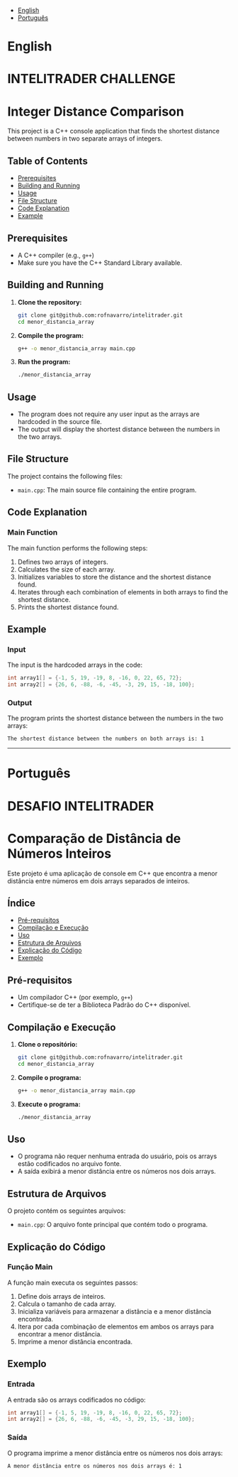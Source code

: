 - [English](#english)
- [Português](#português)

# English

# INTELITRADER CHALLENGE

# Integer Distance Comparison

This project is a C++ console application that finds the shortest distance between numbers in two separate arrays of integers.

## Table of Contents

- [Prerequisites](#prerequisites)
- [Building and Running](#building-and-running)
- [Usage](#usage)
- [File Structure](#file-structure)
- [Code Explanation](#code-explanation)
- [Example](#example)

## Prerequisites

- A C++ compiler (e.g., `g++`)
- Make sure you have the C++ Standard Library available.

## Building and Running

1. **Clone the repository:**
    ```sh
    git clone git@github.com:rofnavarro/intelitrader.git
    cd menor_distancia_array
    ```

2. **Compile the program:**
    ```sh
    g++ -o menor_distancia_array main.cpp
    ```

3. **Run the program:**
    ```sh
    ./menor_distancia_array
    ```

## Usage

- The program does not require any user input as the arrays are hardcoded in the source file.
- The output will display the shortest distance between the numbers in the two arrays.

## File Structure

The project contains the following files:

- `main.cpp`: The main source file containing the entire program.

## Code Explanation

### Main Function

The main function performs the following steps:

1. Defines two arrays of integers.
2. Calculates the size of each array.
3. Initializes variables to store the distance and the shortest distance found.
4. Iterates through each combination of elements in both arrays to find the shortest distance.
5. Prints the shortest distance found.

## Example

### Input

The input is the hardcoded arrays in the code:

```cpp
int array1[] = {-1, 5, 19, -19, 8, -16, 0, 22, 65, 72};
int array2[] = {26, 6, -88, -6, -45, -3, 29, 15, -18, 100};
```

### Output

The program prints the shortest distance between the numbers in the two arrays:

```
The shortest distance between the numbers on both arrays is: 1
```

***

# Português

# DESAFIO INTELITRADER

# Comparação de Distância de Números Inteiros

Este projeto é uma aplicação de console em C++ que encontra a menor distância entre números em dois arrays separados de inteiros.

## Índice

- [Pré-requisitos](#pré-requisitos)
- [Compilação e Execução](#compilação-e-execução)
- [Uso](#uso)
- [Estrutura de Arquivos](#estrutura-de-arquivos)
- [Explicação do Código](#explicação-do-código)
- [Exemplo](#exemplo)

## Pré-requisitos

- Um compilador C++ (por exemplo, `g++`)
- Certifique-se de ter a Biblioteca Padrão do C++ disponível.

## Compilação e Execução

1. **Clone o repositório:**
    ```sh
    git clone git@github.com:rofnavarro/intelitrader.git
    cd menor_distancia_array
    ```

2. **Compile o programa:**
    ```sh
    g++ -o menor_distancia_array main.cpp
    ```

3. **Execute o programa:**
    ```sh
    ./menor_distancia_array
    ```

## Uso

- O programa não requer nenhuma entrada do usuário, pois os arrays estão codificados no arquivo fonte.
- A saída exibirá a menor distância entre os números nos dois arrays.

## Estrutura de Arquivos

O projeto contém os seguintes arquivos:

- `main.cpp`: O arquivo fonte principal que contém todo o programa.

## Explicação do Código

### Função Main

A função main executa os seguintes passos:

1. Define dois arrays de inteiros.
2. Calcula o tamanho de cada array.
3. Inicializa variáveis para armazenar a distância e a menor distância encontrada.
4. Itera por cada combinação de elementos em ambos os arrays para encontrar a menor distância.
5. Imprime a menor distância encontrada.


## Exemplo

### Entrada

A entrada são os arrays codificados no código:

```cpp
int array1[] = {-1, 5, 19, -19, 8, -16, 0, 22, 65, 72};
int array2[] = {26, 6, -88, -6, -45, -3, 29, 15, -18, 100};
```

### Saída

O programa imprime a menor distância entre os números nos dois arrays:

```
A menor distância entre os números nos dois arrays é: 1
```